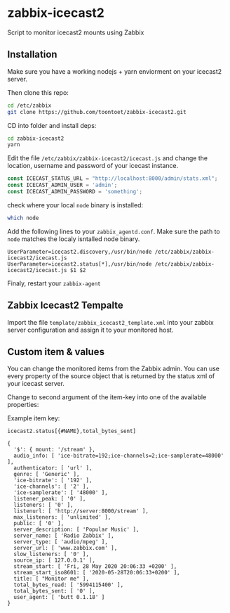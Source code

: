 # zabbix-icecast2
Script to monitor icecast2 mounts using Zabbix


## Installation

Make sure you have a working nodejs + yarn enviorment on your icecast2 server.

Then clone this repo:

```sh
cd /etc/zabbix
git clone https://github.com/toontoet/zabbix-icecast2.git
```

CD into folder and install deps:
```sh
cd zabbix-icecast2
yarn
```

Edit the file `/etc/zabbix/zabbix-icecast2/icecast.js` and change the location, username and password of your icecast instance.
```js
const ICECAST_STATUS_URL = "http://localhost:8000/admin/stats.xml";
const ICECAST_ADMIN_USER = 'admin';
const ICECAST_ADMIN_PASSWORD = 'something';
```

check where your local `node` binary is installed:
```sh
which node
```

Add the following lines to your `zabbix_agentd.conf`. Make sure the path to `node` matches the localy isntalled node binary.

```
UserParameter=icecast2.discovery,/usr/bin/node /etc/zabbix/zabbix-icecast2/icecast.js
UserParameter=icecast2.status[*],/usr/bin/node /etc/zabbix/zabbix-icecast2/icecast.js $1 $2
```

Finaly, restart your `zabbix-agent`

## Zabbix Icecast2 Tempalte

Import the file `template/zabbix_icecast2_template.xml` into your zabbix server configuration and assign it to your monitored host.


## Custom item & values

You can change the monitored items from the Zabbix admin. You can use every property of the source object that is returned by the status xml of your icecast server.

Change to second argument of the item-key into one of the available properties:

Example item key:
```
icecast2.status[{#NAME},total_bytes_sent]
```


```
{
  '$': { mount: '/stream' },
  audio_info: [ 'ice-bitrate=192;ice-channels=2;ice-samplerate=48000' ],
  authenticator: [ 'url' ],
  genre: [ 'Generic' ],
  'ice-bitrate': [ '192' ],
  'ice-channels': [ '2' ],
  'ice-samplerate': [ '48000' ],
  listener_peak: [ '0' ],
  listeners: [ '0' ],
  listenurl: [ 'http://server:8000/stream' ],
  max_listeners: [ 'unlimited' ],
  public: [ '0' ],
  server_description: [ 'Popular Music' ],
  server_name: [ 'Radio Zabbix' ],
  server_type: [ 'audio/mpeg' ],
  server_url: [ 'www.zabbix.com' ],
  slow_listeners: [ '0' ],
  source_ip: [ 127.0.0.1' ],
  stream_start: [ 'Fri, 28 May 2020 20:06:33 +0200' ],
  stream_start_iso8601: [ '2020-05-28T20:06:33+0200' ],
  title: [ "Monitor me" ],
  total_bytes_read: [ '5994115400' ],
  total_bytes_sent: [ '0' ],
  user_agent: [ 'butt 0.1.18' ]
}

```